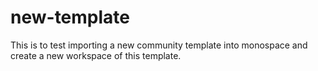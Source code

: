# new-template
This is to test importing a new community template into monospace and create a new workspace of this template.

